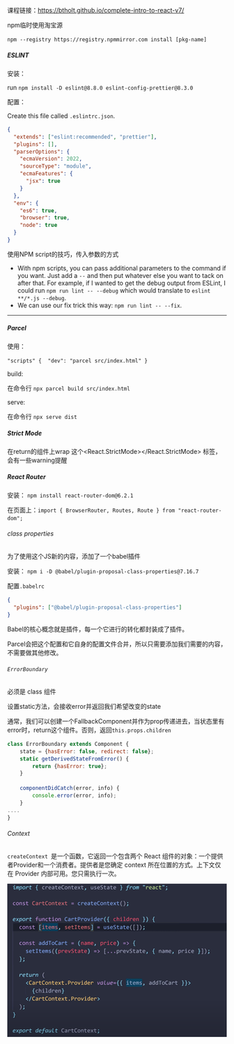 课程链接：https://btholt.github.io/complete-intro-to-react-v7/



npm临时使用淘宝源

`npm --registry https://registry.npmmirror.com install [pkg-name]`



##### ESLINT

安装：

run `npm install -D eslint@8.8.0 eslint-config-prettier@8.3.0`



配置：

Create this file called `.eslintrc.json`.

```json
{
  "extends": ["eslint:recommended", "prettier"],
  "plugins": [],
  "parserOptions": {
    "ecmaVersion": 2022,
    "sourceType": "module",
    "ecmaFeatures": {
      "jsx": true
    }
  },
  "env": {
    "es6": true,
    "browser": true,
    "node": true
  }
}
```



使用NPM script的技巧，传入参数的方式

- With npm scripts, you can pass additional parameters to the command if you want. Just add a `--` and then put whatever else you want to tack on after that. For example, if I wanted to get the debug output from ESLint, I could run `npm run lint -- --debug` which would translate to `eslint **/*.js --debug`.
- We can use our fix trick this way: `npm run lint -- --fix`.

---

##### Parcel

使用：

`"scripts" {  "dev": "parcel src/index.html" }`



build:

在命令行 `npx parcel build src/index.html`



serve:

在命令行 `npx serve dist`



##### Strict Mode

在return的组件上wrap 这个<React.StrictMode></React.StrictMode> 标签，会有一些warning提醒



##### React Router

安装： `npm install react-router-dom@6.2.1`

在页面上：`import { BrowserRouter, Routes, Route } from "react-router-dom";`



###### class properties

为了使用这个JS新的内容，添加了一个babel插件

安装： `npm i -D @babel/plugin-proposal-class-properties@7.16.7`

配置`.babelrc`

```json
{
  "plugins": ["@babel/plugin-proposal-class-properties"]
}
```

Babel的核心概念就是插件，每一个它进行的转化都封装成了插件。

Parcel会把这个配置和它自身的配置文件合并，所以只需要添加我们需要的内容，不需要做其他修改。



###### `ErrorBoundary`

必须是 class 组件

设置static方法，会接收error并返回我们希望改变的state

通常，我们可以创建一个FallbackComponent并作为prop传递进去，当状态里有error时，return这个组件。否则，返回`this.props.children`

```javascript
class ErrorBoundary extends Component {
    state = {hasError: false, redirect: false};
    static getDerivedStateFromError() {
        return {hasError: true};
    }

    componentDidCatch(error, info) {
        console.error(error, info);
    }
....
}
```



###### Context

`createContext `是一个函数，它返回一个包含两个 React 组件的对象：一个提供者Provider和一个消费者。提供者是您确定 context 所在位置的方式。上下文仅在 Provider 内部可用。您只需执行一次。

![](https://github.com/ws30001235/docs-sync/blob/main/pics/image-20220418200825893.png?raw=true)



